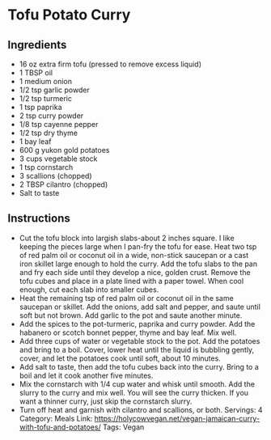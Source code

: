 # Tofu Potato Curry
## Ingredients
- 16 oz extra firm tofu (pressed to remove excess liquid)
- 1 TBSP oil
- 1 medium onion
- 1/2 tsp garlic powder
- 1/2 tsp turmeric
- 1 tsp paprika
- 2 tsp curry powder
- 1/8 tsp cayenne pepper
- 1/2 tsp dry thyme
- 1 bay leaf
- 600 g yukon gold potatoes
- 3 cups vegetable stock
- 1 tsp cornstarch
- 3 scallions (chopped)
- 2 TBSP cilantro (chopped)
- Salt to taste
## Instructions
- Cut the tofu block into largish slabs-about 2 inches square. I like keeping the pieces large when I pan-fry the tofu for ease. Heat two tsp of red palm oil or coconut oil in a wide, non-stick saucepan or a cast iron skillet large enough to hold the curry. Add the tofu slabs to the pan and fry each side until they develop a nice, golden crust. Remove the tofu cubes and place in a plate lined with a paper towel. When cool enough, cut each slab into smaller cubes.
- Heat the remaining tsp of red palm oil or coconut oil in the same saucepan or skillet. Add the onions, add salt and pepper, and saute until soft but not brown. Add garlic to the pot and saute another minute.
- Add the spices to the pot-turmeric, paprika and curry powder. Add the habanero or scotch bonnet pepper, thyme and bay leaf. Mix well.
- Add three cups of water or vegetable stock to the pot. Add the potatoes and bring to a boil. Cover, lower heat until the liquid is bubbling gently, cover, and let the potatoes cook until soft, about 10 minutes.
- Add salt to taste, then add the tofu cubes back into the curry. Bring to a boil and let it cook another five minutes.
- Mix the cornstarch with 1/4 cup water and whisk until smooth. Add the slurry to the curry and mix well. You will see the curry thicken. If you want a thinner curry, just skip the cornstarch slurry.
- Turn off heat and garnish with cilantro and scallions, or both.
Servings: 4
Category: Meals
Link: https://holycowvegan.net/vegan-jamaican-curry-with-tofu-and-potatoes/
Tags: Vegan
